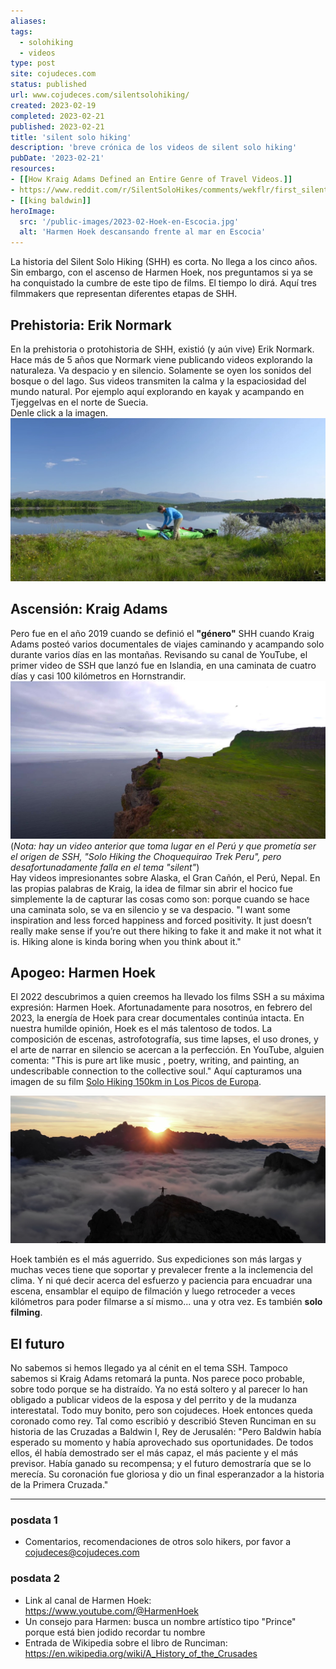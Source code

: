 ```yaml
---
aliases: 
tags:
  - solohiking
  - videos
type: post
site: cojudeces.com
status: published
url: www.cojudeces.com/silentsolohiking/
created: 2023-02-19
completed: 2023-02-21
published: 2023-02-21
title: 'silent solo hiking'
description: 'breve crónica de los videos de silent solo hiking'
pubDate: '2023-02-21'
resources:
- [[How Kraig Adams Defined an Entire Genre of Travel Videos.]]
- https://www.reddit.com/r/SilentSoloHikes/comments/wekflr/first_silent_solo_hike_videos/
- [[king baldwin]]
heroImage: 
  src: '/public-images/2023-02-Hoek-en-Escocia.jpg'
  alt: 'Harmen Hoek descansando frente al mar en Escocia'
---
```

La historia del Silent Solo Hiking (SHH) es corta. No llega a los cinco años. Sin embargo, con el ascenso de Harmen Hoek, nos preguntamos si ya se ha conquistado la cumbre de este tipo de films. El tiempo lo dirá.
Aquí tres filmmakers que representan diferentes etapas de SHH.

## Prehistoria: Erik Normark
En la prehistoria o protohistoria de SHH, existió (y aún vive) Erik Normark.
Hace más de 5 años que Normark viene publicando videos explorando la naturaleza. Va despacio y en silencio. Solamente se oyen los sonidos del bosque o del lago. Sus videos transmiten la calma y la espaciosidad del mundo natural.
Por ejemplo aquí explorando en kayak y acampando en Tjeggelvas en el norte de Suecia.\
Denle click a la imagen.
[![Erik Normark viaje en kayak](./images/2023-02-Erik-Normark-kayak.jpg)](https://youtu.be/n6F1YNKS2xo)

## Ascensión: Kraig Adams
Pero fue en el año 2019 cuando se definió el **"género"** SHH cuando Kraig Adams posteó varios documentales de viajes caminando y acampando solo durante varios días en las montañas.
Revisando su canal de YouTube, el primer video de SSH que lanzó fue en Islandia, en una caminata de cuatro días y casi 100 kilómetros en Hornstrandir.\
[![primer video de Kraig Adams en Islandia](./images/2023-02-Kraig-Adams-Iceland.jpg)](https://youtu.be/6A5HY7hDeQA)
(*Nota: hay un video anterior que toma lugar en el Perú y que prometía ser el origen de SSH, "Solo Hiking the Choquequirao Trek Peru", pero desafortunadamente falla en el tema "silent"*)\
Hay videos impresionantes sobre Alaska, el Gran Cañón, el Perú, Nepal. 
En las propias palabras de Kraig, la idea de filmar sin abrir el hocico fue simplemente la de capturar las cosas como son: porque cuando se hace una caminata solo, se va en silencio y se va despacio.
"I want some inspiration and less forced happiness and forced positivity. It just doesn’t really make sense if you’re out there hiking to fake it and make it not what it is. Hiking alone is kinda boring when you think about it."

## Apogeo: Harmen Hoek
El 2022 descubrimos a quien creemos ha llevado los films SSH a su máxima expresión: Harmen Hoek. Afortunadamente para nosotros, en febrero del 2023, la energía de Hoek para crear documentales continúa intacta.
En nuestra humilde opinión, Hoek es el más talentoso de todos. La composición de escenas, astrofotografía, sus time lapses, el uso drones, y el arte de narrar en silencio se acercan a la perfección.
En YouTube, alguien comenta: "This is pure art like music , poetry, writing, and painting, an undescribable connection to the collective soul." 
Aquí capturamos una imagen de su film [Solo Hiking 150km in Los Picos de Europa](https://youtu.be/NASElBP0AnM).

[![Harmen Hoek en Picos de Europa](./images/2023-02-Hoek-Picos-de-Europa.jpg)](https://youtu.be/NASElBP0AnM)

Hoek también es el más aguerrido. Sus expediciones son más largas y muchas veces tiene que soportar y prevalecer frente a la inclemencia del clima. Y ni qué decir acerca del esfuerzo y paciencia para encuadrar una escena, ensamblar el equipo de filmación y luego retroceder a veces kilómetros para poder filmarse a sí mismo... una y otra vez. Es también **solo filming**.


## El futuro
No sabemos si hemos llegado ya al cénit en el tema SSH. Tampoco sabemos si Kraig Adams retomará la punta. Nos parece poco probable, sobre todo porque se ha distraído. Ya no está soltero y al parecer lo han obligado a publicar videos de la esposa y del perrito y de la mudanza interestatal. Todo muy bonito, pero son cojudeces.
Hoek entonces queda coronado como rey. Tal como escribió y describió Steven Runciman en su historia de las Cruzadas a Baldwin I, Rey de Jerusalén:
"Pero Baldwin había esperado su momento y había aprovechado sus oportunidades. De todos ellos, él había demostrado ser el más capaz, el más paciente y el más previsor. Había ganado su recompensa; y el futuro demostraría que se lo merecía. Su coronación fue gloriosa y dio un final esperanzador a la historia de la Primera Cruzada."

---

### posdata 1
- Comentarios, recomendaciones de otros solo hikers, por favor a cojudeces@cojudeces.com 
### posdata 2
- Link al canal de Harmen Hoek: https://www.youtube.com/@HarmenHoek
- Un consejo para Harmen: busca un nombre artístico tipo "Prince" porque está bien jodido recordar tu nombre
- Entrada de Wikipedia sobre el libro de Runciman: https://en.wikipedia.org/wiki/A_History_of_the_Crusades

